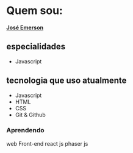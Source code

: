 # Quem sou:

[**José Emerson**](https://jemerson23.github.io/myPortfolio)


## especialidades

* Javascript

## tecnologia que uso atualmente

* Javascript
* HTML
* CSS
* Git & Github

### Aprendendo 
 web Front-end
 react js
 phaser js
